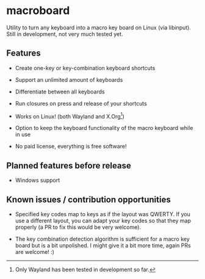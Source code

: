 # macroboard

Utility to turn any keyboard into a macro key board on Linux (via libinput). Still in development, not very much tested yet.

## Features

- Create one-key or key-combination keyboard shortcuts  

- Support an unlimited amount of keyboards  

- Differentiate between all keyboards  

- Run closures on press and release of your shortcuts  

- Works on Linux! (both Wayland and X.Org[^1])  

- Option to keep the keyboard functionality of the macro keyboard while in use  

- No paid license, everything is free software!  

## Planned features before release

- Windows support

## Known issues / contribution opportunities

- Specified key codes map to keys as if the layout was QWERTY. If you use a different layout, you can adapt your key codes so that they map properly (a PR to fix this would be very welcome).

- The key combination detection algorithm is sufficient for a macro key board but is a bit unpolished. I might give it a bit more time, again PRs are welcome! :)

[^1]: Only Wayland has been tested in development so far.